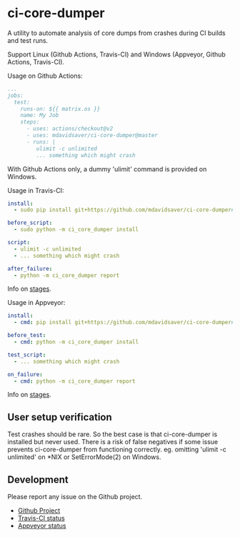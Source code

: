 ci-core-dumper
==============

A utility to automate analysis of core dumps from crashes during CI builds and test runs.

Support Linux (Github Actions, Travis-CI) and Windows (Appveyor, Github Actions, Travis-CI).

Usage on Github Actions:

```yaml
...
jobs:
  test:
    runs-on: ${{ matrix.os }}
    name: My Job
    steps:
      - uses: actions/checkout@v2
      - uses: mdavidsaver/ci-core-dumper@master
      - runs: |
         ulimit -c unlimited
         ... something which might crash
```

With Github Actions only, a dummy 'ulimit' command is provided on Windows.

Usage in Travis-CI:

```yaml
install:
  - sudo pip install git+https://github.com/mdavidsaver/ci-core-dumper#egg=ci-core-dumper

before_script:
  - sudo python -m ci_core_dumper install

script:
  - ulimit -c unlimited
  - ... something which might crash

after_failure:
  - python -m ci_core_dumper report
```

Info on [stages](https://docs.travis-ci.com/user/job-lifecycle/#the-job-lifecycle).

Usage in Appveyor:

```yaml
install:
  - cmd: pip install git+https://github.com/mdavidsaver/ci-core-dumper#egg=ci-core-dumper

before_test:
  - cmd: python -m ci_core_dumper install

test_script:
  - ... something which might crash

on_failure:
  - cmd: python -m ci_core_dumper report
```

Info on [stages](https://www.appveyor.com/docs/build-configuration/#build-pipeline).

User setup verification
-----------------------

Test crashes should be rare.
So the best case is that ci-core-dumper is installed but never used.
There is a risk of false negatives if some issue prevents ci-core-dumper from functioning correctly.
eg. omitting 'ulimit -c unlimited' on *NIX or SetErrorMode(2) on Windows.


Development
-----------

Please report any issue on the Github project.

* [Github Project](https://github.com/mdavidsaver/ci-core-dumper)
* [Travis-CI status](https://travis-ci.org/github/mdavidsaver/ci-core-dumper)
* [Appveyor status](https://ci.appveyor.com/project/mdavidsaver/ci-core-dumper)
